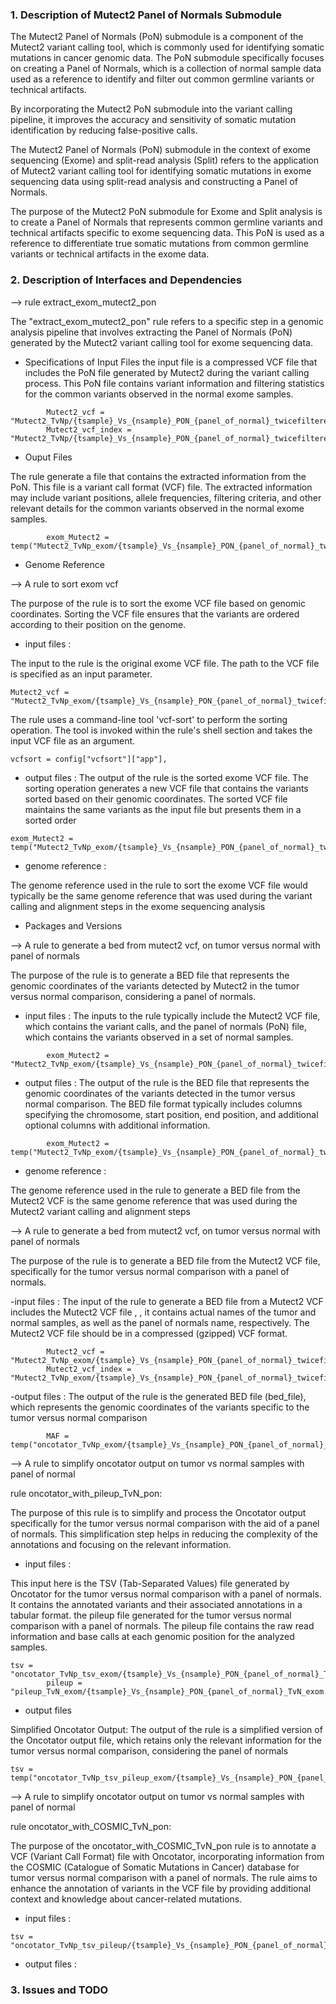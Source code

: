 ### 1. Description of Mutect2 Panel of Normals Submodule

The Mutect2 Panel of Normals (PoN) submodule is a component of the Mutect2 variant calling tool, which is commonly used for identifying somatic mutations in cancer genomic data. The PoN submodule specifically focuses on creating a Panel of Normals, which is a collection of normal sample data used as a reference to identify and filter out common germline variants or technical artifacts.

By incorporating the Mutect2 PoN submodule into the variant calling pipeline, it improves the accuracy and sensitivity of somatic mutation identification by reducing false-positive calls.

The Mutect2 Panel of Normals (PoN) submodule in the context of exome sequencing (Exome) and split-read analysis (Split) refers to the application of Mutect2 variant calling tool for identifying somatic mutations in exome sequencing data using split-read analysis and constructing a Panel of Normals.

The purpose of the Mutect2 PoN submodule for Exome and Split analysis is to create a Panel of Normals that represents common germline variants and technical artifacts specific to exome sequencing data. This PoN is used as a reference to differentiate true somatic mutations from common germline variants or technical artifacts in the exome data.

### 2. Description of Interfaces and Dependencies

--> rule extract_exom_mutect2_pon

The "extract_exom_mutect2_pon" rule refers to a specific step in a genomic analysis pipeline that involves extracting the Panel of Normals (PoN) generated by the Mutect2 variant calling tool for exome sequencing data.

- Specifications of Input Files
the input file is a compressed VCF file that includes the PoN file generated by Mutect2 during the variant calling process. This PoN file contains variant information and filtering statistics for the common variants observed in the normal exome samples.
```
        Mutect2_vcf = "Mutect2_TvNp/{tsample}_Vs_{nsample}_PON_{panel_of_normal}_twicefiltered_TvNp.vcf.gz",
        Mutect2_vcf_index = "Mutect2_TvNp/{tsample}_Vs_{nsample}_PON_{panel_of_normal}_twicefiltered_TvNp.vcf.gz.tbi"
```
- Ouput Files

The rule generate a file that contains the extracted information from the PoN. This file is a variant call format (VCF) file. The extracted information may include variant positions, allele frequencies, filtering criteria, and other relevant details for the common variants observed in the normal exome samples.
```
        exom_Mutect2 = temp("Mutect2_TvNp_exom/{tsample}_Vs_{nsample}_PON_{panel_of_normal}_twicefiltered_TvNp_exom_unsorted.vcf.gz")
```
- Genome Reference

--> A rule to sort exom vcf

The purpose of the rule is to sort the exome VCF file based on genomic coordinates. Sorting the VCF file ensures that the variants are ordered according to their position on the genome.

- input files :

The input to the rule is the original exome VCF file. The path to the VCF file is specified as an input parameter.
```
Mutect2_vcf = "Mutect2_TvNp_exom/{tsample}_Vs_{nsample}_PON_{panel_of_normal}_twicefiltered_TvNp_exom_unsorted.vcf.gz"
```
The rule uses a command-line tool 'vcf-sort' to perform the sorting operation. The tool is invoked within the rule's shell section and takes the input VCF file as an argument.
```
vcfsort = config["vcfsort"]["app"],
```
- output files :
The output of the rule is the sorted exome VCF file. 
The sorting operation generates a new VCF file that contains the variants sorted based on their genomic coordinates. The sorted VCF file maintains the same variants as the input file but presents them in a sorted order
```
exom_Mutect2 = temp("Mutect2_TvNp_exom/{tsample}_Vs_{nsample}_PON_{panel_of_normal}_twicefiltered_TvNp_exom.vcf.gz")
```
- genome reference :

The genome reference used in the rule to sort the exome VCF file would typically be the same genome reference that was used during the variant calling and alignment steps in the exome sequencing analysis

- Packages and Versions

--> A rule to generate a bed from mutect2 vcf, on tumor versus normal with panel of normals

The purpose of the rule is to generate a BED file that represents the genomic coordinates of the variants detected by Mutect2 in the tumor versus normal comparison, considering a panel of normals.

- input files :
The inputs to the rule typically include the Mutect2 VCF file, which contains the variant calls, and the panel of normals (PoN) file, which contains the variants observed in a set of normal samples.
```
        exom_Mutect2 = "Mutect2_TvNp_exom/{tsample}_Vs_{nsample}_PON_{panel_of_normal}_twicefiltered_TvNp_exom.vcf.gz"
```
- output files :
The output of the rule is the BED file that represents the genomic coordinates of the variants detected in the tumor versus normal comparison. The BED file format typically includes columns specifying the chromosome, start position, end position, and additional optional columns with additional information.
```
        exom_Mutect2 = temp("Mutect2_TvNp_exom/{tsample}_Vs_{nsample}_PON_{panel_of_normal}_twicefiltered_TvNp_exom.vcf.gz.tbi")
```
- genome reference :

The genome reference used in the rule to generate a BED file from the Mutect2 VCF is the same genome reference that was used during the Mutect2 variant calling and alignment steps

--> A rule to generate a bed from mutect2 vcf, on tumor versus normal with panel of normals

The purpose of the rule is to generate a BED file from the Mutect2 VCF file, specifically for the tumor versus normal comparison with a panel of normals.

-input files :
The input of the rule to generate a BED file from a Mutect2 VCF includes the Mutect2 VCF file , , it contains actual names of the tumor and normal samples, as well as the panel of normals name, respectively. The Mutect2 VCF file should be in a compressed (gzipped) VCF format.
```
        Mutect2_vcf = "Mutect2_TvNp_exom/{tsample}_Vs_{nsample}_PON_{panel_of_normal}_twicefiltered_TvNp_exom.vcf.gz",
        Mutect2_vcf_index = "Mutect2_TvNp_exom/{tsample}_Vs_{nsample}_PON_{panel_of_normal}_twicefiltered_TvNp_exom.vcf.gz.tbi"
```
-output files :
The output of the rule is the generated BED file (bed_file), which represents the genomic coordinates of the variants specific to the tumor versus normal comparison 
```
        MAF = temp("oncotator_TvNp_exom/{tsample}_Vs_{nsample}_PON_{panel_of_normal}_annotated_TvNp_exom.TCGAMAF")
```
--> A rule to simplify oncotator output on tumor vs normal samples with panel of normal

rule oncotator_with_pileup_TvN_pon:

The purpose of this rule is to simplify and process the Oncotator output specifically for the tumor versus normal comparison with the aid of a panel of normals. This simplification step helps in reducing the complexity of the annotations and focusing on the relevant information.

- input files :

This input here is the TSV (Tab-Separated Values) file generated by Oncotator for the tumor versus normal comparison with a panel of normals. It contains the annotated variants and their associated annotations in a tabular format.
the pileup file generated for the tumor versus normal comparison with a panel of normals. The pileup file contains the raw read information and base calls at each genomic position for the analyzed samples.
```
tsv = "oncotator_TvNp_tsv_exom/{tsample}_Vs_{nsample}_PON_{panel_of_normal}_TvNp_exom.tsv",
        pileup = "pileup_TvN_exom/{tsample}_Vs_{nsample}_PON_{panel_of_normal}_TvN_exom.pileup.gz"
```

- output files 

Simplified Oncotator Output: The output of the rule is a simplified version of the Oncotator output file, which retains only the relevant information for the tumor versus normal comparison, considering the panel of normals
```
tsv = temp("oncotator_TvNp_tsv_pileup_exom/{tsample}_Vs_{nsample}_PON_{panel_of_normal}_TvNp_with_pileup_exom.tsv")
```

--> A rule to simplify oncotator output on tumor vs normal samples with panel of normal

rule oncotator_with_COSMIC_TvN_pon:

The purpose of the oncotator_with_COSMIC_TvN_pon rule is to annotate a VCF (Variant Call Format) file with Oncotator, incorporating information from the COSMIC (Catalogue of Somatic Mutations in Cancer) database for tumor versus normal comparison with a panel of normals. The rule aims to enhance the annotation of variants in the VCF file by providing additional context and knowledge about cancer-related mutations.

- input files :

```
tsv = "oncotator_TvNp_tsv_pileup/{tsample}_Vs_{nsample}_PON_{panel_of_normal}_TvNp_with_pileup.tsv"
```
- output files :

### 3. Issues and TODO
